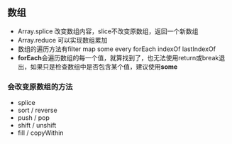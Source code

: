 ## 数组

- Array.splice 改变数组内容，slice不改变原数组，返回一个新数组
- Array.reduce 可以实现数组累加
- 数组的遍历方法有filter map some every forEach indexOf lastIndexOf
- **forEach**会遍历数组的每一个值，就算找到了，也无法使用return或break退出，如果只是检查数组中是否包含某个值，建议使用**some**

### 会改变原数组的方法

- splice
- sort / reverse
- push / pop
- shift / unshift
- fill / copyWithin
